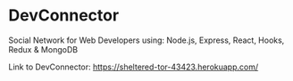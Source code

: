 # DevConnector
Social Network for Web Developers using: Node.js, Express, React, Hooks, Redux &amp; MongoDB

Link to DevConnector: https://sheltered-tor-43423.herokuapp.com/
